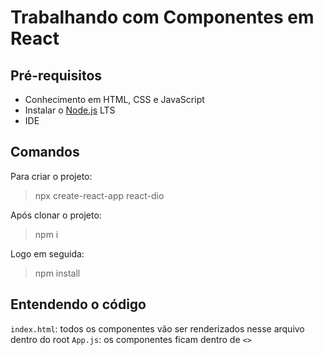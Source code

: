 # Trabalhando com Componentes em React
## Pré-requisitos
- Conhecimento em HTML, CSS e JavaScript
- Instalar o [Node.js](https://nodejs.org/pt-br/download/) LTS
- IDE

## Comandos
Para criar o projeto:
>npx create-react-app react-dio

Após clonar o projeto:
>npm i 

Logo em seguida:
>npm install 

## Entendendo o código 
`index.html`: todos os componentes vão ser renderizados nesse arquivo dentro do root
`App.js`: os componentes ficam dentro de `<>`
